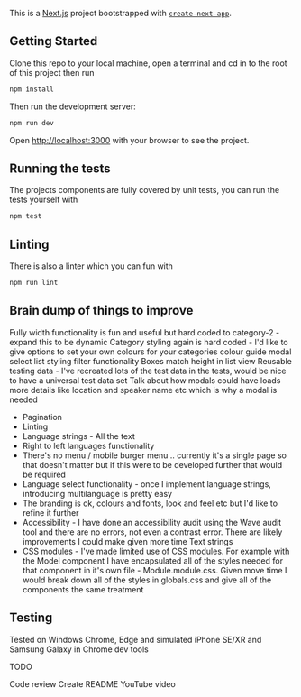 This is a [Next.js](https://nextjs.org/) project bootstrapped with [`create-next-app`](https://github.com/vercel/next.js/tree/canary/packages/create-next-app).

## Getting Started

Clone this repo to your local machine, open a terminal and cd in to the root of this project then run

```bash
npm install
```

Then run the development server:

```bash
npm run dev
```

Open [http://localhost:3000](http://localhost:3000) with your browser to see the project.

## Running the tests

The projects components are fully covered by unit tests, you can run the tests yourself with

```bash
npm test
```

## Linting

There is also a linter which you can fun with

```bash
npm run lint
```

## Brain dump of things to improve

Fully width functionality is fun and useful but hard coded to category-2 - expand this to be dynamic
Category styling again is hard coded - I'd like to give options to set your own colours for your categories
colour guide modal
select list styling
filter functionality
Boxes match height in list view
Reusable testing data - I've recreated lots of the test data in the tests, would be nice to have a universal test data set
Talk about how modals could have loads more details like location and speaker name etc which is why a modal is needed

- Pagination
- Linting
- Language strings - All the text
- Right to left languages functionality
- There's no menu / mobile burger menu .. currently it's a single page so that doesn't matter but if this were to be developed further that would be required
- Language select functionality - once I implement language strings, introducing multilanguage is pretty easy
- The branding is ok, colours and fonts, look and feel etc but I'd like to refine it further
- Accessibility - I have done an accessibility audit using the Wave audit tool and there are no errors, not even a contrast error. There are likely improvements I could make given more time
  Text strings
- CSS modules - I've made limited use of CSS modules. For example with the Model component I have encapsulated all of the styles needed for that component in it's own file - Module.module.css. Given move time I would break down all of the styles in globals.css and give all of the components the same treatment

## Testing

Tested on Windows Chrome, Edge and simulated iPhone SE/XR and Samsung Galaxy in Chrome dev tools

TODO

Code review
Create README
YouTube video
